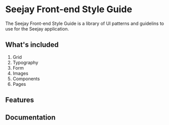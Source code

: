 # Seejay Front-end Style Guide

The Seejay Front-end Style Guide is a library of UI patterns and guidelins to use for the Seejay application.

## What's included

1. Grid
2. Typography
3. Form 
4. Images
5. Components
6. Pages


## Features


## Documentation

